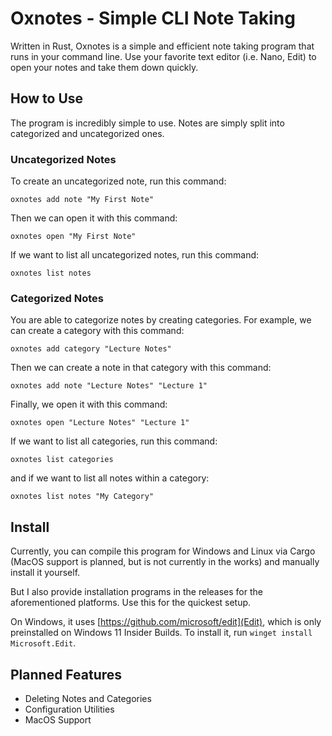# Oxnotes - Simple CLI Note Taking
Written in Rust, Oxnotes is a simple and efficient note taking program that runs in your command line. Use your favorite text editor (i.e. Nano, Edit) to open your notes and take them down quickly.

## How to Use
The program is incredibly simple to use. Notes are simply split into categorized and uncategorized ones.

### Uncategorized Notes
To create an uncategorized note, run this command:

`oxnotes add note "My First Note"`

Then we can open it with this command:

`oxnotes open "My First Note"`

If we want to list all uncategorized notes, run this command:

`oxnotes list notes`

### Categorized Notes
You are able to categorize notes by creating categories. For example, we can create a category with this command:

`oxnotes add category "Lecture Notes"`

Then we can create a note in that category with this command:

`oxnotes add note "Lecture Notes" "Lecture 1"`

Finally, we open it with this command:

`oxnotes open "Lecture Notes" "Lecture 1"`

If we want to list all categories, run this command:

`oxnotes list categories`

and if we want to list all notes within a category:

`oxnotes list notes "My Category"`

## Install
Currently, you can compile this program for Windows and Linux via Cargo (MacOS support is planned, but is not currently in the works) and manually install it yourself.

But I also provide installation programs in the releases for the aforementioned platforms. Use this for the quickest setup.

On Windows, it uses [https://github.com/microsoft/edit](Edit), which is only preinstalled on Windows 11 Insider Builds. To install it, run `winget install Microsoft.Edit`.

## Planned Features
- Deleting Notes and Categories
- Configuration Utilities
- MacOS Support
